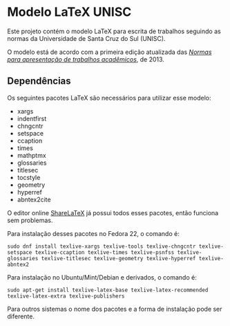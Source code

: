 # Modelo LaTeX UNISC

Este projeto contém o modelo LaTeX para escrita de trabalhos seguindo as normas da Universidade de Santa Cruz do Sul (UNISC).

O modelo está de acordo com a primeira edição atualizada das [_Normas para apresentação de trabalhos acadêmicos_][Normas UNISC], de 2013.

## Dependências

Os seguintes pacotes LaTeX são necessários para utilizar esse modelo:

* xargs
* indentfirst
* chngcntr
* setspace
* ccaption
* times
* mathptmx
* glossaries
* titlesec
* tocstyle
* geometry
* hyperref
* abntex2cite

O editor online [ShareLaTeX][] já possui todos esses pacotes, então funciona sem problemas.

Para instalação desses pacotes no Fedora 22, o comando é:

    sudo dnf install texlive-xargs texlive-tools texlive-chngcntr texlive-setspace texlive-ccaption texlive-times texlive-psnfss texlive-glossaries texlive-titlesec texlive-geometry texlive-hyperref texlive-abntex2

Para instalação no Ubuntu/Mint/Debian e derivados, o comando é:

    sudo apt-get install texlive-latex-base texlive-latex-recommended texlive-latex-extra texlive-publishers

Para outros sistemas o nome dos pacotes e a forma de instalação pode ser diferente.


[ShareLaTeX]: https://pt.sharelatex.com "ShareLaTeX - Online LaTeX Editor"
[Normas UNISC]: http://www.unisc.br/portal/pt/editora/e-books/88/normas-para-apresentacao-de-trabalhos-academicos.html "Normas para apresentação de trabalhos acadêmicos"
